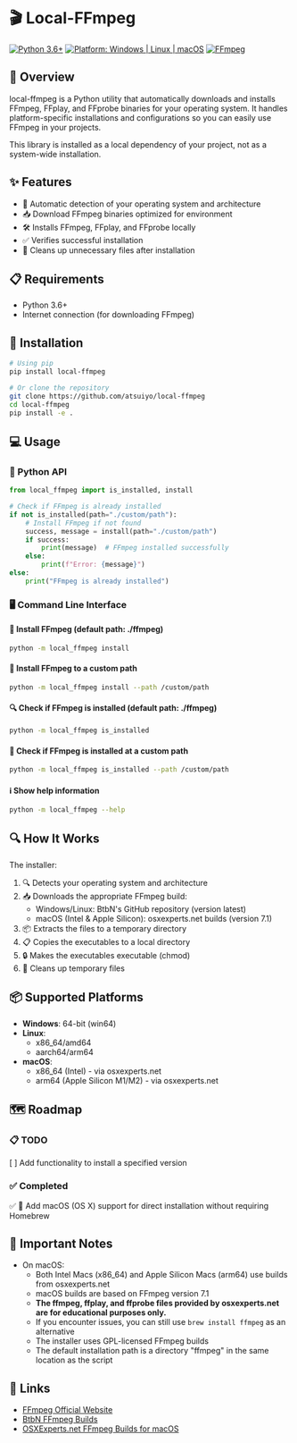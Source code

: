# 🎬 Local-FFmpeg

[![Python 3.6+](https://img.shields.io/badge/python-3.6+-blue.svg)](https://www.python.org)
[![Platform: Windows | Linux | macOS](https://img.shields.io/badge/platform-Windows%20%7C%20Linux%20%7C%20macOS-lightgrey.svg)](https://github.com/BtbN/FFmpeg-Builds)
[![FFmpeg](https://img.shields.io/badge/ffmpeg-master--latest-orange.svg)](https://ffmpeg.org/)

## 🚀 Overview

local-ffmpeg is a Python utility that automatically downloads and installs FFmpeg, FFplay, and FFprobe binaries for your operating system. It handles platform-specific installations and configurations so you can easily use FFmpeg in your projects.

This library is installed as a local dependency of your project, not as a system-wide installation.

## ✨ Features

- 🔄 Automatic detection of your operating system and architecture
- 📥 Download FFmpeg binaries optimized for environment
- 🛠️ Installs FFmpeg, FFplay, and FFprobe locally
- ✅ Verifies successful installation
- 🧹 Cleans up unnecessary files after installation

## 📋 Requirements

- Python 3.6+
- Internet connection (for downloading FFmpeg)

## 🔧 Installation

```bash
# Using pip
pip install local-ffmpeg
```

```bash
# Or clone the repository
git clone https://github.com/atsuiyo/local-ffmpeg
cd local-ffmpeg
pip install -e .
```


## 💻 Usage

### 🐍 Python API

```python
from local_ffmpeg import is_installed, install

# Check if FFmpeg is already installed
if not is_installed(path="./custom/path"):
    # Install FFmpeg if not found
    success, message = install(path="./custom/path")
    if success:
        print(message)  # FFmpeg installed successfully
    else:
        print(f"Error: {message}")
else:
    print("FFmpeg is already installed")
```

### 🖥️ Command Line Interface

#### 🚀 Install FFmpeg (default path: ./ffmpeg)
```bash
python -m local_ffmpeg install
```
#### 📁 Install FFmpeg to a custom path
```bash
python -m local_ffmpeg install --path /custom/path
```
#### 🔍 Check if FFmpeg is installed (default path: ./ffmpeg)
```bash
python -m local_ffmpeg is_installed
```
#### 🔎 Check if FFmpeg is installed at a custom path
```bash
python -m local_ffmpeg is_installed --path /custom/path
```
#### ℹ️ Show help information
```bash
python -m local_ffmpeg --help
```

## 🔍 How It Works

The installer:
1. 🔍 Detects your operating system and architecture
2. 📥 Downloads the appropriate FFmpeg build:
   - Windows/Linux: BtbN's GitHub repository (version latest)
   - macOS (Intel & Apple Silicon): osxexperts.net builds (version 7.1)
3. 📦 Extracts the files to a temporary directory
4. 📋 Copies the executables to a local directory
5. 🔒 Makes the executables executable (chmod)
6. 🧹 Cleans up temporary files

## 📦 Supported Platforms

- **Windows**: 64-bit (win64)
- **Linux**:
  - x86_64/amd64
  - aarch64/arm64
- **macOS**:
  - x86_64 (Intel) - via osxexperts.net
  - arm64 (Apple Silicon M1/M2) - via osxexperts.net

## 🗺️ Roadmap
### 📋 TODO
 [ ] Add functionality to install a specified version
### ✅ Completed
 ✅ 🍏 Add macOS (OS X) support for direct installation without requiring Homebrew

## 📢 Important Notes

- On macOS:
  - Both Intel Macs (x86_64) and Apple Silicon Macs (arm64) use builds from osxexperts.net
  - macOS builds are based on FFmpeg version 7.1
  - **The ffmpeg, ffplay, and ffprobe files provided by osxexperts.net are for educational purposes only.**
  - If you encounter issues, you can still use `brew install ffmpeg` as an alternative
  - The installer uses GPL-licensed FFmpeg builds
  - The default installation path is a directory "ffmpeg" in the same location as the script

## 🔗 Links

- [FFmpeg Official Website](https://ffmpeg.org/)
- [BtbN FFmpeg Builds](https://github.com/BtbN/FFmpeg-Builds)
- [OSXExperts.net FFmpeg Builds for macOS](https://www.osxexperts.net/)
